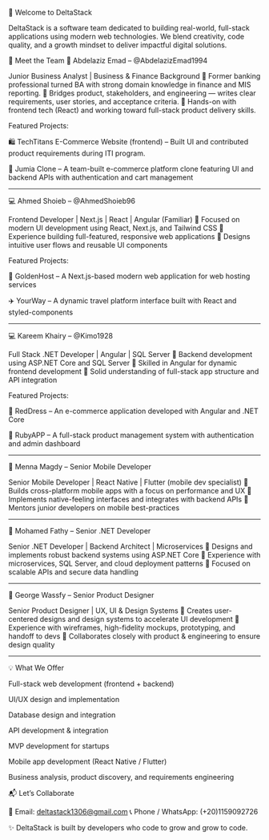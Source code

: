 👋 Welcome to DeltaStack

DeltaStack is a software team dedicated to building real-world, full-stack applications using modern web technologies. We blend creativity, code quality, and a growth mindset to deliver impactful digital solutions.

👥 Meet the Team
💼 Abdelaziz Emad – @AbdelazizEmad1994

Junior Business Analyst | Business & Finance Background
🔹 Former banking professional turned BA with strong domain knowledge in finance and MIS reporting.
🔹 Bridges product, stakeholders, and engineering — writes clear requirements, user stories, and acceptance criteria.
🔹 Hands-on with frontend tech (React) and working toward full-stack product delivery skills.

Featured Projects:

🛍️ TechTitans E-Commerce Website (frontend) – Built UI and contributed product requirements during ITI program.

🛒 Jumia Clone – A team-built e-commerce platform clone featuring UI and backend APIs with authentication and cart management

---

💻 Ahmed Shoieb – @AhmedShoieb96

Frontend Developer | Next.js | React | Angular (Familiar)
🔹 Focused on modern UI development using React, Next.js, and Tailwind CSS
🔹 Experience building full-featured, responsive web applications
🔹 Designs intuitive user flows and reusable UI components

Featured Projects:

🧾 GoldenHost – A Next.js-based modern web application for web hosting services

✈️ YourWay – A dynamic travel platform interface built with React and styled-components

---

💻 Kareem Khairy – @Kimo1928

Full Stack .NET Developer | Angular | SQL Server
🔹 Backend development using ASP.NET Core and SQL Server
🔹 Skilled in Angular for dynamic frontend development
🔹 Solid understanding of full-stack app structure and API integration

Featured Projects:

💃 RedDress – An e-commerce application developed with Angular and .NET Core

📱 RubyAPP – A full-stack product management system with authentication and admin dashboard

---

📱 Menna Magdy – Senior Mobile Developer

Senior Mobile Developer | React Native | Flutter (mobile dev specialist)
🔹 Builds cross-platform mobile apps with a focus on performance and UX
🔹 Implements native-feeling interfaces and integrates with backend APIs
🔹 Mentors junior developers on mobile best-practices

---

🧩 Mohamed Fathy – Senior .NET Developer

Senior .NET Developer | Backend Architect | Microservices
🔹 Designs and implements robust backend systems using ASP.NET Core
🔹 Experience with microservices, SQL Server, and cloud deployment patterns
🔹 Focused on scalable APIs and secure data handling

---

🎨 George Wassfy – Senior Product Designer

Senior Product Designer | UX, UI & Design Systems
🔹 Creates user-centered designs and design systems to accelerate UI development
🔹 Experience with wireframes, high-fidelity mockups, prototyping, and handoff to devs
🔹 Collaborates closely with product & engineering to ensure design quality


--- ----

💡 What We Offer

Full-stack web development (frontend + backend)

UI/UX design and implementation

Database design and integration

API development & integration

MVP development for startups

Mobile app development (React Native / Flutter)

Business analysis, product discovery, and requirements engineering

📬 Let’s Collaborate

📧 Email: deltastack1306@gmail.com
📞 Phone / WhatsApp: (+20)1159092726 


✨ DeltaStack is built by developers who code to grow and grow to code.
